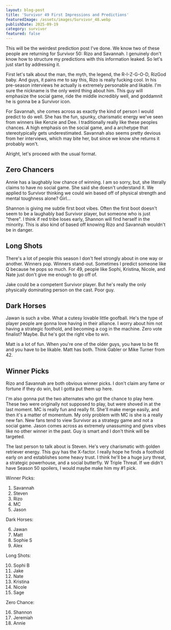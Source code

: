 ```yaml
---
layout: blog-post
title: 'Survivor 49 First Impressions and Predictions'
featuredImage: /assets/images/Survivor_48.webp
publishDate: 2025-09-19
category: survivor
featured: false
---
```


This will be the weirdest prediction post I've done. We know two of these people are returning for Survivor 50: Rizo and Savannah. I genuinely don't know how to structure my predictions with this information leaked. So let's just start by addressing it.

First let's talk about the man, the myth, the legend, the R-I-Z-G-O-D, RizGod baby. And guys, it pains me to say this, Rizo is really fucking cool. In his pre-season interviews he actually is extremely personable and likable. I'm sure the nickname is the only weird thing about him. This guy will emphasize the social game, ride the middle incredibly well, and goddamnit he is gonna be a Survivor icon.

For Savannah, she comes across as exactly the kind of person I would predict to do well. She has the fun, spunky, charismatic energy we've seen from winners like Kenzie and Dee. I traditionally really like these peoples chances. A high emphasis on the social game, and a archetype that stereotypically gets underestimated. Savannah also seems pretty devious from her interviews, which may bite her, but since we know she returns it probably won't.

Alright, let's proceed with the usual format.

## Zero Chancers

Annie has a laughably low chance of winning. I am so sorry, but, she literally claims to have no social game. She said she doesn't understand it. We applied to Survivor thinking we could win based off of physical strength and mental toughness alone? Girl...

Shannon is giving me subtle first boot vibes. Often the first boot doesn't seem to be a laughably bad Survivor player, but someone who is just "there". I think if red tribe loses early, Shannon will find herself in the minority. This is also kind of based off knowing Rizo and Savannah wouldn't be in danger.

## Long Shots

There's a lot of people this season I don't feel strongly about in one way or another. Winners pop. Winners stand-out. Sometimes I predict someone like Q because he pops so much. For 49, people like Sophi, Kristina, Nicole, and Nate just don't give me enough to go off of.

Jake could be a competent Survivor player. But he's really the only physically dominating person on the cast. Poor guy.

## Dark Horses

Jawan is such a vibe. What a cutesy lovable little goofball. He's the type of player people are gonna love having in their alliance. I worry about him not having a strategic foothold, and becoming a cog in the machine. Zero vote finalist? Maybe. But he's got the right vibe to win.

Matt is a lot of fun. When you're one of the older guys, you have to be fit and you have to be likable. Matt has both. Think Gabler or Mike Turner from 42.

## Winner Picks

Rizo and Savannah are both obvious winner picks. I don't claim any fame or fortune if they do win, but I gotta put them up here.

I'm also gonna put the two alternates who got the chance to play here. These two were originally not supposed to play, but were shoved in at the last moment. MC is really fun and really fit. She'll make merge easily, and then it's a matter of momentum. My only problem with MC is she is a really new fan. New fans tend to view Survivor as a strategy game and not a social game. Jason comes across as extremely unassuming and gives vibes like no other winner in the past. Guy is smart and I don't think will be targeted.

The last person to talk about is Steven. He's very charismatic with golden retriever energy. This guy has the X-factor. I really hope he finds a foothold early on and establishes some heavy trust. I think he'll be a huge jury threat, a strategic powerhouse, and a social butterfly. W Triple Threat. If we didn't have Season 50 spoilers, I would maybe make him my #1 pick.

Winner Picks:

1. Savannah
2. Steven
3. Rizo
4. MC
5. Jason

Dark Horses:

6. Jawan
7. Matt
8. Sophie S
9. Alex

Long Shots:

10. Sophi B
11. Jake
12. Nate
13. Kristina
14. Nicole
15. Sage

Zero Chance:

16. Shannon
17. Jeremiah
18. Annie

